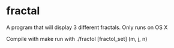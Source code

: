 # fractal
A program that will display 3 different fractals.
Only runs on OS X

Compile with make
run with ./fractol [fractol_set]  (m, j, n)
